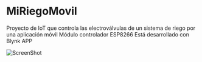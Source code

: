 # MiRiegoMovil
Proyecto de IoT que controla las electroválvulas de un sistema de riego por una aplicación móvil
Módulo controlador ESP8266
Está desarrollado con Blynk APP

![ScreenShot](http://imgur.com/yqn7tT8b.jpg)
